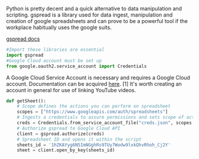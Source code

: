 Python is pretty decent and a quick alternative to data manipulation and scripting. gspread is a library used for data ingest, manipulation and creation of google spreadsheets and can prove to be a powerful tool if the workplace habitually uses the google suits.

[gspread docs](https://docs.gspread.org/en/v6.1.2/index.html)

```python
#Import these libraries are essential
import gspread
#Google Cloud account must be set up
from google.oauth2.service_account import Credentials

```

A Google Cloud Service Account is necessary and requires a Google Cloud account. Documentation can be acquired [here](https://cloud.google.com/). 
[1] It's worth creating an account in general for use of linking YouTube videos.


```python
def getSheet():
	# Scope defines the actions you can perform on spreadsheet
	scopes = ["https://www.googleapis.com/auth/spreadsheets"]
	# Ingests a credentials to assure permissions and sets scope of actions
	creds = Credentials.from_service_account_file("creds.json", scopes = scopes)
	# Authorize gspread to Google Cloud API
	client = gspread.authorize(creds)
	# Spreadsheet ID and opens it within the script
	sheets_id = '1hZKAYyg6N5ImNGghRs9TUy7Wodw9lxkQhvRhoh_Cj2Y'
	sheet = client.open_by_key(sheets_id)
```
